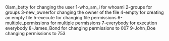 0iam_betty for changing the user
1-who_am_i for whoami
2-groups for groups
3-new_ownerfor changing the owner of the file
4-empty for creating an empty file 
 5-execute for changing file permissions 
6-multiple_permissions for multiple permissions
7-everybody for execution everybody
8-James_Bond for changing permissions to 007
9-John_Doe changing permissions to 753
